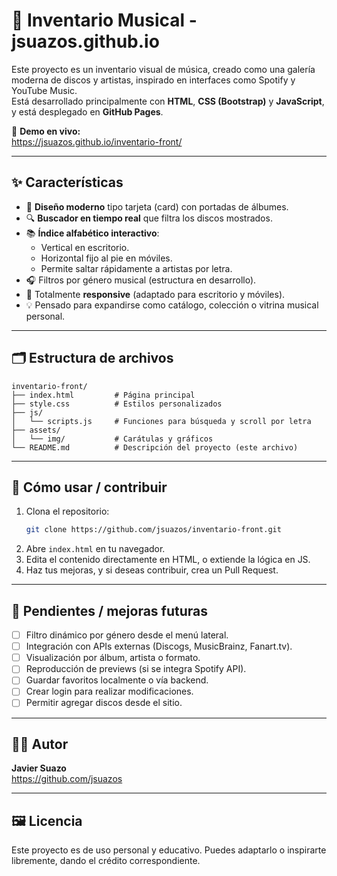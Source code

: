 
# 🎵 Inventario Musical - jsuazos.github.io

Este proyecto es un inventario visual de música, creado como una galería moderna de discos y artistas, inspirado en interfaces como Spotify y YouTube Music.  
Está desarrollado principalmente con **HTML**, **CSS (Bootstrap)** y **JavaScript**, y está desplegado en **GitHub Pages**.

🔗 **Demo en vivo:**  
https://jsuazos.github.io/inventario-front/

---

## ✨ Características

- 🎨 **Diseño moderno** tipo tarjeta (card) con portadas de álbumes.
- 🔍 **Buscador en tiempo real** que filtra los discos mostrados.
- 📚 **Índice alfabético interactivo**:
  - Vertical en escritorio.
  - Horizontal fijo al pie en móviles.
  - Permite saltar rápidamente a artistas por letra.
- 🎧 Filtros por género musical (estructura en desarrollo).
- 📱 Totalmente **responsive** (adaptado para escritorio y móviles).
- 💡 Pensado para expandirse como catálogo, colección o vitrina musical personal.

---

## 🗂️ Estructura de archivos

```
inventario-front/
├── index.html         # Página principal
├── style.css          # Estilos personalizados
├── js/
│   └── scripts.js     # Funciones para búsqueda y scroll por letra
├── assets/
│   └── img/           # Carátulas y gráficos
└── README.md          # Descripción del proyecto (este archivo)
```

---

## 🚀 Cómo usar / contribuir

1. Clona el repositorio:
   ```bash
   git clone https://github.com/jsuazos/inventario-front.git
   ```
2. Abre `index.html` en tu navegador.
3. Edita el contenido directamente en HTML, o extiende la lógica en JS.
4. Haz tus mejoras, y si deseas contribuir, crea un Pull Request.

---

## 📌 Pendientes / mejoras futuras

- [ ] Filtro dinámico por género desde el menú lateral.
- [ ] Integración con APIs externas (Discogs, MusicBrainz, Fanart.tv).
- [ ] Visualización por álbum, artista o formato.
- [ ] Reproducción de previews (si se integra Spotify API).
- [ ] Guardar favoritos localmente o vía backend.
- [ ] Crear login para realizar modificaciones.
- [ ] Permitir agregar discos desde el sitio.

---

## 🧑‍💻 Autor

**Javier Suazo**  
https://github.com/jsuazos

---

## 🖼️ Licencia

Este proyecto es de uso personal y educativo. Puedes adaptarlo o inspirarte libremente, dando el crédito correspondiente.

